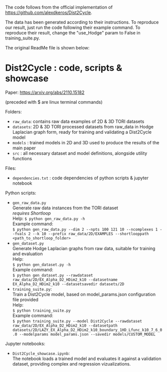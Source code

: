 The code follows from the official implementation of https://github.com/alexdkeros/Dist2Cycle.

The data has been generated according to their instructions. To reproduce our result, just run the code following their example command. To reproduce their result, change the "use_Hodge" param to False in training_suite.py.



The original ReadMe file is shown below:



Dist2Cycle : code, scripts & showcase
=====================================

Paper: https://arxiv.org/abs/2110.15182

(preceded with $ are linux terminal commands)

Folders:

- `raw_data`: contains raw data examples of 2D & 3D TORI datasets
- `datasets`: 2D & 3D TORI processed datasets from raw_data in Hodge Laplacian graph form, ready for training and validating a Dist2Cycle model
- `models`  : trained models in 2D and 3D used to produce the results of the main paper
- `src` : all necessary dataset and model definitions, alongside utility functions

Files:

- `dependencies.txt` : code dependencies of python scripts & jupyter notebook

Python scripts:
- `gen_raw_data.py`  
Generate raw data instances from the TORI dataset  
*requires Shortloop*  
Help: 
`$ python gen_raw_data.py -h`  
Example command:  
`$ python gen_raw_data.py --dim 2 --npts 100 121 10 --ncomplexes 1 --fvals 2 --k 10 --prefix raw_data/2D/EXAMPLES --shortlooppath <path_to_shortloop_folder>`
- `gen_dataset.py`  
Generate Hodge Laplacian graphs from raw data, suitable for training and evaluation  
Help:  
`$ python gen_dataset.py -h`  
Example command:  
`$ python gen_dataset.py --rawdataset raw_data/2D/EX_Alpha_D2_HDim2_k10 --datasetname EX_Alpha_D2_HDim2_k10 --datasetsavedir datasets/2D`
- `training_suite.py`:  
Train a Dist2Cycle model, based on model_params.json configuration file provided  
Help:  
`$ python training_suite.py`  
Example command:  
`$ python training_suite.py --model Dist2Cycle --rawdataset raw_data/2D/EX_Alpha_D2_HDim2_k10 --datasetpath datasets/2D/LAZY_EX_Alpha_D2_HDim2_k10_boundary_1HD_Lfunc_k10_7_6_0.0 --modelparams model_params.json --savedir models/CUSTOM_MODEL`

Jupyter notebooks:

- `Dist2Cycle_showcase.ipynb`:  
The notebook loads a trained model and evaluates it against a validation dataset, providing complex and regression vizualizations.
		
